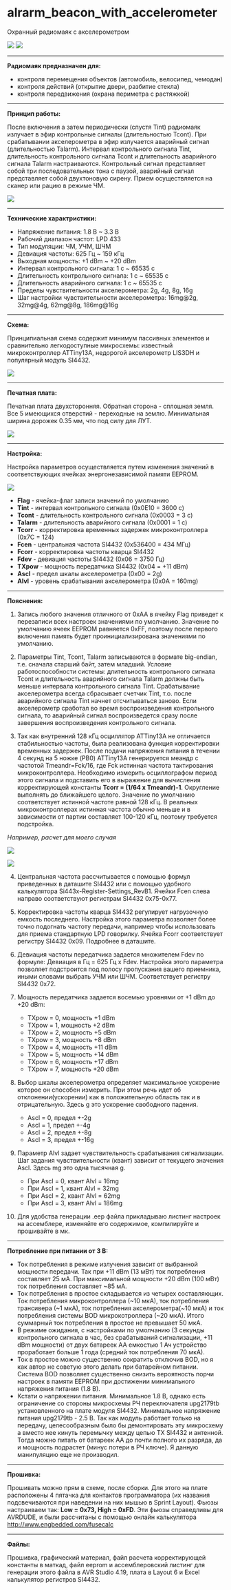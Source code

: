 # alrarm_beacon_with_accelerometer
Охранный радиомаяк с акселерометром


![](GRAPHICS/photo_0.jpg)
![](GRAPHICS/photo_1.jpg)

***

**Радиомаяк предназначен для:**

* контроля перемещения объектов (автомобиль, велосипед, чемодан)
* контроля действий (открытие двери, разбитие стекла)
* контроля передвижения (охрана периметра с растяжкой)

***

**Принцип работы:**

После включения а затем периодически (спустя Tint) радиомаяк излучает в эфир контрольные сигналы (длительностью Tcont). При срабатывании акселерометра в эфир излучается аварийный сигнал (длительностью Talarm). Интервал контрольного сигнала Tint, длительность контрольного сигнала Tcont и длительность аварийного сигнала Talarm настраиваются. Контрольный сигнал представляет собой три последовательных тона с паузой, аварийный сигнал представляет собой двухтоновую сирену. Прием осуществляется на сканер или рацию в режиме ЧМ. 

![](GRAPHICS/timings.jpg)

***

**Технические характристики:** 
* Напряжение питания: 1.8 В ~ 3.3 В
* Рабочий диапазон частот: LPD 433
* Тип модуляции: ЧМ, УЧМ, ШЧМ
* Девиация частоты: 625 Гц ~ 159 кГц
* Выходная мощность: +1 dBm ~ +20 dBm
* Интервал контрольного сигнала: 1 с ~ 65535 с
* Длительность контрольного сигнала: 1 с ~ 65535 с
* Длительность аварийного сигнала: 1 с ~ 65535 с
* Пределы чувствительности акселерометра: 2g, 4g, 8g, 16g
* Шаг настройки чувствительности акселерометра: 16mg@2g, 32mg@4g, 62mg@8g, 186mg@16g

***

**Схема:**

Принципиальная схема содержит минимум пассивных элементов и сравнительно легкодоступные микросхемы: известный микроконтроллер ATTiny13A, недорогой акселерометр LIS3DH и популярный модуль SI4432. 

![](GRAPHICS/circuit.jpg)

***

**Печатная плата:**

Печатная плата двухсторонняя. Обратная сторона - сплошная земля. Все 5 имеющихся отверстий - переходные на землю. Минимальная ширина дорожек 0.35 мм, что под силу для ЛУТ.

![](GRAPHICS/pcb.jpg)

***

**Настройка:**

Настройка параметров осуществляется путем изменения значений в соответствующих ячейках энергонезависимой памяти EEPROM. 

![](GRAPHICS/eeprom_map.jpg)
 
* **Flag** - ячейка-флаг записи значений по умолчанию
* **Tint** - интервал контрольного сигнала (0x0E10 = 3600 c)
* **Tcont** - длительность контрольного сигнала (0x0003 = 3 c)
* **Talarm** - длительность аварийного сигнала (0x0001 = 1 c)
* **Tcorr** - корректировка временных задержек микроконтроллера (0x7C = 124)
* **Fcen** - центральная частота SI4432 (0x536400 = 434 МГц)
* **Fcorr** - корректировка частоты кварца SI4432
* **Fdev** - девиация частоты SI4432 (0x06 = 3750 Гц)
* **TXpow** - мощность передатчика SI4432 (0x04 = +11 dBm)
* **Ascl** - предел шкалы акселерометра (0x00 = 2g)
* **Alvl** - уровень срабатывания акселерометра (0x0A = 160mg)

***

**Пояснения:**

1) Запись любого значения отличного от 0xAA в ячейку Flag приведет к перезаписи всех настроек значениями по умолчанию. Значение по умолчанию ячеек EEPROM равняется 0xFF, поэтому после первого включения память будет проинициализирована значениями по умолчанию.

2) Параметры Tint, Tcont, Talarm записываются в формате big-endian, т.е. сначала старший байт, затем младший. Условие работоспособности системы: длительность контрольного сигнала Tcont и длительность аварийного сигнала Talarm  должны быть меньше интервала контрольного сигнала Tint. Срабатывание акселерометра всегда сбрасывает счетчик Tint, т.о. после аварийного сигнала Tint начнет отсчитываться заново. Если акселерометр сработал во время воспроизведения контрольного сигнала, то аварийный сигнал воспроизведется сразу после завершения воспроизведения контрольного сигнала.

3) Так как внутренний 128 кГц осциллятор ATTiny13A не отличается стабильностью частоты, была реализована функция корректировки временных задержек. После подачи напряжения питания в течении 4 секунд на 5 ножке (PB0) ATTiny13A генерируется меандр с частотой Tmeandr=Fck/16, где Fck истинная частота тактирования микроконтроллера. Необходимо измерить осциллографом период этого сигнала и подставить его в выражение для вычисления корректирующей константы __Tcorr = (1/64 x Tmeandr)-1__. Округление выполнять до ближайшего целого. Значение по умолчанию соответствует истинной частоте равной 128 кГц. В реальных микроконтроллерах истинная частота обычно меньше и в зависимости от партии составляет 100-120 кГц, поэтому требуется подстройка.

*Например, расчет для моего случая*

![](GRAPHICS/oscilloscope.jpg)

![](GRAPHICS/calc.jpg)

4) Центральная частота рассчитывается с помощью формул приведенных в даташите SI4432 или с помощью удобного калькулятора Si443x-Register-Settings_RevB1. Ячейки Fcen слева направо соответствуют регистрам SI4432 0x75-0x77.

5) Корректировка частоты кварца SI4432 регулирует нагрузочную емкость последнего. Настройка этого параметра позволяет более точно подогнать частоту передачи, например чтобы использовать для приема стандартную LPD говорилку. Ячейка Fcorr соответствует регистру SI4432 0x09. Подробнее в даташите.

6) Девиация частоты передатчика задается множителем Fdev по формуле: Девиация в Гц = 625 Гц x Fdev. Настройка этого параметра позволяет подстроится под полосу пропускания вашего приемника, иными словами выбрать УЧМ или ШЧМ. Соответствует регистру SI4432 0x72.

7) Мощность передатчика задается восемью уровнями от +1 dBm до +20 dBm:
   * TXpow = 0, мощность +1 dBm
   * TXpow = 1, мощность +2 dBm
   * TXpow = 2, мощность +5 dBm
   * TXpow = 3, мощность +8 dBm
   * TXpow = 4, мощность +11 dBm
   * TXpow = 5, мощность +14 dBm
   * TXpow = 6, мощность +17 dBm
   * TXpow = 7, мощность +20 dBm

8) Выбор шкалы акселерометра определяет максимальное ускорение которое он способен измерить. При этом речь идет об отклонении(ускорении) как в положительную область так и в отрицательную. Здесь g это ускорение свободного падения.
   * Ascl = 0, предел +-2g
   * Ascl = 1, предел +-4g
   * Ascl = 2, предел +-8g
   * Ascl = 3, предел +-16g

9) Параметр Alvl задает чувствительность срабатывания сигнализации. Шаг задания чувствительности (квант) зависит от текущего значения Ascl. Здесь mg это одна тысячная g.
   * При Ascl = 0, квант Alvl = 16mg
   * При Ascl = 1, квант Alvl = 32mg
   * При Ascl = 2, квант Alvl = 62mg
   * При Ascl = 3, квант Alvl = 186mg

10) Для удобства генерации .eep файла прикладываю листинг настроек на ассемблере, изменяйте его содержимое, компилируйте и прошивайте в мк.

***

**Потребление при питании от 3 В:**

* Ток потребления в режиме излучения зависит от выбранной мощности передачи. Так при +11 dBm (13 мВт) ток потребления составляет 25 мА. При максимальной мощности +20 dBm (100 мВт) ток потребления составляет ~85 мА. 
* Ток потребления в простое складывается из четырех составляющих. Ток потребления микроконтроллера (~10 мкА), ток потребления трансивера (~1 мкА), ток потребления акселерометра(~10 мкА) и ток потребления системы BOD микрокотроллера (~20 мкА). Итого суммарный ток потребления в простое не превышает 50 мкА. 
* В режиме ожидания, с настройками по умолчанию (3 секунды контрольного сигнала в час, без срабатываний сигнализации, +11 dBm мощности) от двух батареек АА емкостью 1 Ач устройство проработает больше 1 года (средний ток потребления 70 мкА).
* Ток в простое можно существенно сократить отключив BOD, но я как автор не советую этого делать при батарейном питании. Система BOD позволяет существенно снизить вероятность порчи настроек в памяти EEPROM при достижении минимального напряжения питания (1.8 В).
* Кстати о напряжении питания. Минимальное 1.8 В, однако есть ограничение со стороны микросхемы РЧ переключателя upg2179tb установленного на плате модуля SI4432. Минимальное напряжение питания upg2179tb - 2.5 В. Так как модуль работает только на передачу, целесообразным было бы демонтировать эту микросхему а вместо нее кинуть перемычку между цепью TX SI4432 и антенной. Тогда можно питать от батареек АА до почти полного их разряда, да и мощность подрастет (минус потери в РЧ ключе). Я данную манипуляцию еще не производил.

***

**Прошивка:**

Прошивать можно прям в схеме, после сборки. Для этого на плате расположены 4 пятачка для контактов программатора (их названия подсвечиваются при наведении на них мышью в Sprint Layout). Фьюзы настраиваем так: **Low = 0x73, High = 0xFD**. Эти фьюзы справедливы для AVRDUDE, и были рассчитаны с помощью онлайн калькулятора http://www.engbedded.com/fusecalc

***

**Файлы:**

Прошивка, графический материал, файл расчета корректирующей константы в маткад, файл eeprom и ассемблеровский листинг для генерации этого файла в AVR Studio 4.19, плата в Layout 6 и Excel калькулятор регистров SI4432.
